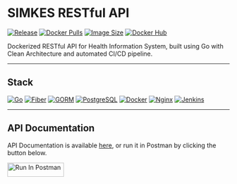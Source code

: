 # SIMKES RESTful API

[![Release](https://img.shields.io/github/v/release/fathoor/simkes-api?logo=github&color=white)](https://github.com/fathoor/simkes-api/releases)
[![Docker Pulls](https://img.shields.io/docker/pulls/mfathoor/simkes-api?logo=docker&logoColor=white&color=white)](https://hub.docker.com/r/mfathoor/simkes-api)
[![Image Size](https://img.shields.io/docker/image-size/mfathoor/simkes-api?logo=docker&logoColor=white&color=white)](https://hub.docker.com/r/mfathoor/simkes-api)
[![Docker Hub](https://img.shields.io/badge/Docker%20Hub-blue.svg?logo=docker&logoColor=white)](https://hub.docker.com/r/mfathoor/simkes-api)

Dockerized RESTful API for Health Information System, built using Go with Clean Architecture and automated CI/CD pipeline.

***

## Stack
[![Go](https://img.shields.io/badge/Go-grey.svg?style=for-the-badge&logo=go&logoColor=white)](https://golang.org/)
[![Fiber](https://img.shields.io/badge/Fiber-grey.svg?style=for-the-badge&logo=go&logoColor=white)](https://gofiber.io/)
[![GORM](https://img.shields.io/badge/GORM-grey.svg?style=for-the-badge&logo=go&logoColor=white)](https://gorm.io/)
[![PostgreSQL](https://img.shields.io/badge/PostgreSQL-grey.svg?style=for-the-badge&logo=postgresql&logoColor=white)](https://www.postgresql.org/)
[![Docker](https://img.shields.io/badge/Docker-grey.svg?style=for-the-badge&logo=docker&logoColor=white)](https://www.docker.com/)
[![Nginx](https://img.shields.io/badge/Nginx-grey.svg?style=for-the-badge&logo=nginx&logoColor=white)](https://www.nginx.com/)
[![Jenkins](https://img.shields.io/badge/Jenkins-grey.svg?style=for-the-badge&logo=jenkins&logoColor=white)](https://www.jenkins.io/)

***

## API Documentation
API Documentation is available [here](https://documenter.getpostman.com/view/23649536/2sA2rDy1iF), or run it in Postman by clicking the button below.

[<img src="https://run.pstmn.io/button.svg" alt="Run In Postman" style="width: 128px; height: 32px;">](https://god.gw.postman.com/run-collection/23649536-fee82dc5-e4d7-4e9f-b185-80024d4e7348?action=collection%2Ffork&source=rip_markdown&collection-url=entityId%3D23649536-fee82dc5-e4d7-4e9f-b185-80024d4e7348%26entityType%3Dcollection%26workspaceId%3D5031b472-1c65-4ba3-95ea-bb34e1bc7394)